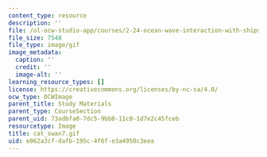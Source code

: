 ```yaml
---
content_type: resource
description: ''
file: /ol-ocw-studio-app/courses/2-24-ocean-wave-interaction-with-ships-and-offshore-energy-systems-13-022-spring-2002/e062a3cfdafb195c4f6fe3a4950c3eea_cat_swan7.gif
file_size: 7548
file_type: image/gif
image_metadata:
  caption: ''
  credit: ''
  image-alt: ''
learning_resource_types: []
license: https://creativecommons.org/licenses/by-nc-sa/4.0/
ocw_type: OCWImage
parent_title: Study Materials
parent_type: CourseSection
parent_uid: 73adbfa0-7dc5-9bb0-11c0-1d7e2c45fceb
resourcetype: Image
title: cat_swan7.gif
uid: e062a3cf-dafb-195c-4f6f-e3a4950c3eea
---
```

